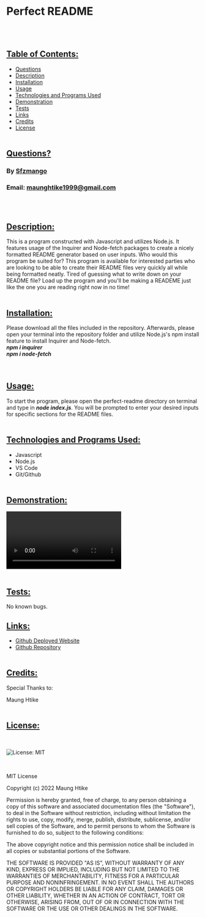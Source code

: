 # Perfect README
<br><br>

## <ins> Table of Contents: </ins>

- [Questions](#-questions-)
- [Description](#-description-)
- [Installation](#-installation-)
- [Usage](#-usage-)
- [Technologies and Programs Used](#-technologies-and-programs-used-)
- [Demonstration](#-demonstration-)
- [Tests](#-tests-)
- [Links](#-links-)
- [Credits](#-credits-)
- [License](#-license-)
<br><br>  

## <ins> Questions? </ins>

### By [Sfzmango](https://github.com/Sfzmango)
### Email: maunghtike1999@gmail.com
<br><br>

## <ins> Description: </ins>
        
This is a program constructed with Javascript and utilizes Node.js. It features usage of the Inquirer and Node-fetch packages to create a nicely formatted README generator based on user inputs. Who would this program be suited for? This program is available for interested parties who are looking to be able to create their README files very quickly all while being formatted neatly. Tired of guessing what to write down on your README file? Load up the program and you'll be making a READEME just like the one you are reading right now in no time!
<br><br>      

## <ins> Installation: </ins>
        
Please download all the files included in the repository. Afterwards, please open your terminal into the repository folder and utilize Node.js's npm install feature to install Inquirer and Node-fetch.<br>***npm i inquirer***<br>***npm i node-fetch***<br>
<br><br>

## <ins> Usage: </ins>
        
To start the program, please open the perfect-readme directory on terminal and type in ***node index.js***. You will be prompted to enter your desired inputs for specific sections for the README files.
<br><br>    

## <ins> Technologies and Programs Used: </ins>
        
- Javascript<br>
- Node.js<br>
- VS Code<br>
- Git/Github
<br><br> 
        
## <ins> Demonstration: </ins>
        
![Demonstration](./assets/demo/demo.mp4)
<br><br>   

## <ins> Tests: </ins>

No known bugs.

## <ins> Links: </ins>
        
- [Github Deployed Website](https://sfzmango.github.io/perfect-readme/)
- [Github Repository](https://github.com/Sfzmango/perfect-readme)
<br><br>     

## <ins> Credits: </ins>

Special Thanks to: 

Maung Htike
<br><br>

## <ins> License: </ins>
        
<br>

![License: MIT](https://img.shields.io/badge/License-MIT-yellow.svg)

<br>


MIT License

Copyright (c) 2022 Maung Htike

Permission is hereby granted, free of charge, to any person obtaining a copy
of this software and associated documentation files (the "Software"), to deal
in the Software without restriction, including without limitation the rights
to use, copy, modify, merge, publish, distribute, sublicense, and/or sell
copies of the Software, and to permit persons to whom the Software is
furnished to do so, subject to the following conditions:

The above copyright notice and this permission notice shall be included in all
copies or substantial portions of the Software.

THE SOFTWARE IS PROVIDED "AS IS", WITHOUT WARRANTY OF ANY KIND, EXPRESS OR
IMPLIED, INCLUDING BUT NOT LIMITED TO THE WARRANTIES OF MERCHANTABILITY,
FITNESS FOR A PARTICULAR PURPOSE AND NONINFRINGEMENT. IN NO EVENT SHALL THE
AUTHORS OR COPYRIGHT HOLDERS BE LIABLE FOR ANY CLAIM, DAMAGES OR OTHER
LIABILITY, WHETHER IN AN ACTION OF CONTRACT, TORT OR OTHERWISE, ARISING FROM,
OUT OF OR IN CONNECTION WITH THE SOFTWARE OR THE USE OR OTHER DEALINGS IN THE
SOFTWARE.


